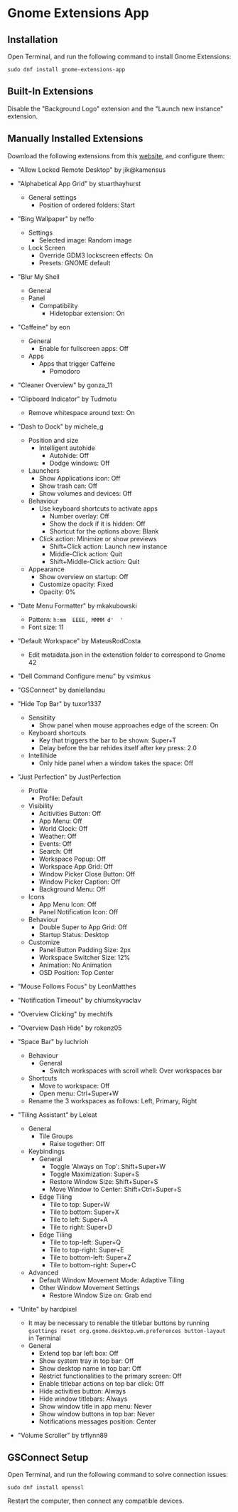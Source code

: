 # Gnome Extensions App

## Installation

Open Terminal, and run the following command to install Gnome Extensions:

```
sudo dnf install gnome-extensions-app
```

## Built-In Extensions

Disable the "Background Logo" extension and the "Launch new instance" extension.

## Manually Installed Extensions

Download the following extensions from this [website](https://extensions.gnome.org), and configure them:

- "Allow Locked Remote Desktop" by jik@kamensus
- "Alphabetical App Grid" by stuarthayhurst
	- General settings
		- Position of ordered folders: Start
- "Bing Wallpaper" by neffo
    - Settings
        - Selected image: Random image
    - Lock Screen
        - Override GDM3 lockscreen effects: On
        - Presets: GNOME default
    
- "Blur My Shell
    - General
    - Panel
        - Compatibility
            - Hidetopbar extension: On
- "Caffeine" by eon
	- General
		- Enable for fullscreen apps: Off
	- Apps
		- Apps that trigger Caffeine
			- Pomodoro
- "Cleaner Overview" by gonza_11
- "Clipboard Indicator" by Tudmotu
	- Remove whitespace around text: On
- "Dash to Dock" by michele_g
    - Position and size
        - Intelligent autohide
            - Autohide: Off
            - Dodge windows: Off
    - Launchers
        - Show Applications icon: Off
        - Show trash can: Off
        - Show volumes and devices: Off
    - Behaviour
        - Use keyboard shortcuts to activate apps
            - Number overlay: Off
            - Show the dock if it is hidden: Off
            - Shortcut for the options above: Blank
        - Click action: Minimize or show previews
            - Shift+Click action: Launch new instance
            - Middle-Click action: Quit
            - Shift+Middle-Click action: Quit
    - Appearance
        - Show overview on startup: Off
        - Customize opacity: Fixed
        - Opacity: 0%
- "Date Menu Formatter" by mkakubowski
	- Pattern: `h:mm  EEEE, MMMM d'  '`
	- Font size: 11
- "Default Workspace" by MateusRodCosta
    - Edit metadata.json in the extenstion folder to correspond to Gnome 42
- "Dell Command Configure menu" by vsimkus
- "GSConnect" by daniellandau
- "Hide Top Bar" by tuxor1337
    - Sensitiity
        - Show panel when mouse approaches edge of the screen: On
    - Keyboard shortcuts
        - Key that triggers the bar to be shown: Super+T
        - Delay before the bar rehides itself after key press: 2.0
    - Intellihide
        - Only hide panel when a window takes the space: Off
- "Just Perfection" by JustPerfection
	- Profile
		- Profile: Default
	- Visibility
		- Acitivities Button: Off
		- App Menu: Off
		- World Clock:  Off
		- Weather: Off
		- Events: Off
		- Search: Off
		- Workspace Popup: Off
		- Workspace App Grid: Off
		- Window Picker Close Button: Off
        - Window Picker Caption: Off
		- Background Menu: Off
    - Icons
        - App Menu Icon: Off
        - Panel Notification Icon: Off
	- Behaviour
		- Double Super to App Grid: Off
		- Startup Status: Desktop
	- Customize
		- Panel Button Padding Size: 2px
        - Workspace Switcher Size: 12%
        - Animation: No Animation
		- OSD Position: Top Center
- "Mouse Follows Focus" by LeonMatthes
- "Notification Timeout" by chlumskyvaclav
- "Overview Clicking" by mechtifs
- "Overview Dash Hide" by rokenz05
- "Space Bar" by luchrioh
	- Behaviour
		- General
			- Switch workspaces with scroll whell: Over workspaces bar
	- Shortcuts
        - Move to workspace: Off
        - Open menu: Ctrl+Super+W
    - Rename the 3 workspaces as follows: Left, Primary, Right
- "Tiling Assistant" by Leleat
	- General
		- Tile Groups
			- Raise together: Off
	- Keybindings
		- General
            - Toggle 'Always on Top': Shift+Super+W
            - Toggle Maximization: Super+S
            - Restore Window Size: Shift+Super+S
            - Move Window to Center: Shift+Ctrl+Super+S
		- Edge Tiling
			- Tile to top: Super+W
			- Tile to bottom: Super+X
			- Tile to left: Super+A
			- Tile to right: Super+D
		- Edge Tiling
			- Tile to top-left: Super+Q
			- Tile to top-right: Super+E
			- Tile to bottom-left: Super+Z
			- Tile to bottom-right: Super+C
    - Advanced
        - Default Window Movement Mode: Adaptive Tiling
        - Other Window Movement Settings
            - Restore Window Size on: Grab end
- "Unite" by hardpixel
    - It may be necessary to renable the titlebar buttons by running `gsettings reset org.gnome.desktop.wm.preferences button-layout` in Terminal
    - General
        - Extend top bar left box: Off
        - Show system tray in top bar: Off
        - Show desktop name in top bar: Off
        - Restrict functionalities to the primary screen: Off
        - Enable titlebar actions on top bar click: Off
        - Hide activities button: Always
        - Hide window titlebars: Always
        - Show window title in app menu: Never
        - Show window buttons in top bar: Never
        - Notifications messages position: Center
- "Volume Scroller" by trflynn89

## GSConnect Setup

Open Terminal, and run the following command to solve connection issues: 

```
sudo dnf install openssl
```

Restart the computer, then connect any compatible devices.
